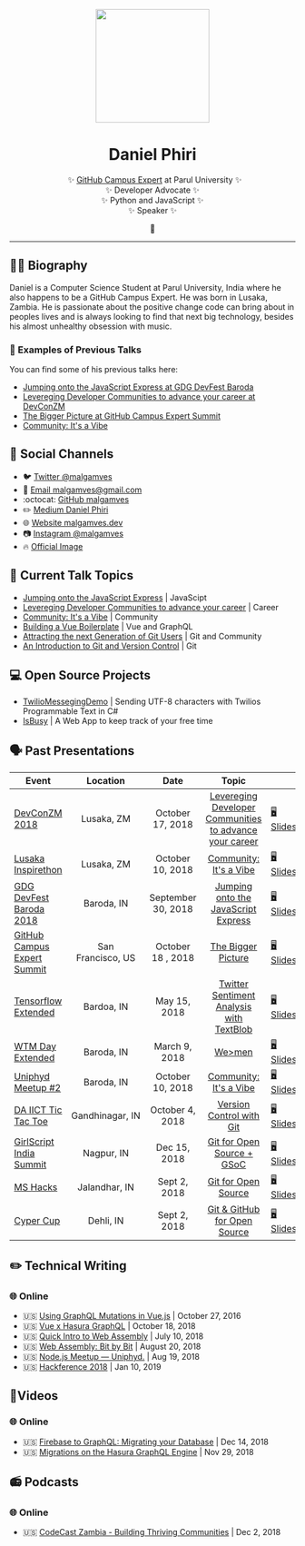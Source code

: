 <div class="info">
  <p align="center" class="header-image"><img src="https://i.imgur.com/gfnkPIl.gif" width="200"></p>
  <h1 class="name" align="center"><span>Daniel Phiri</span></h1>
  <p class="meta-data" align="center">
    ✨ <a target="_blank" rel="noopener noreferrer" href="https://githubcampus.expert/malgamves/">GitHub Campus Expert</a> at Parul University ✨<br/>
    ✨ Developer Advocate ✨<br/>
    ✨ Python and JavaScript ✨<br/>
    ✨ Speaker ✨
  </p>
  <p class="info-footer" align="center">
    🦖
  </p>
</div>

---

## 👨‍💻 Biography

Daniel is a Computer Science Student at Parul University, India where he also happens to be a GitHub Campus Expert. He was born in Lusaka, Zambia. He is passionate about the positive change code can bring about in peoples lives and is always looking to find that next big technology, besides his almost unhealthy obsession with music. 

### 🎤 Examples of Previous Talks

You can find some of his previous talks here:
- [Jumping onto the JavaScript Express at GDG DevFest Baroda]()
- [Levereging Developer Communities to advance your career at DevConZM]()
- [The Bigger Picture at GitHub Campus Expert Summit]()
- [Community: It's a Vibe]()

## 👥 Social Channels

- 🐦 [Twitter @malgamves](https://twitter.com/malgamves)
- 📧 [Email malgamves@gmail.com](mailto:malgamves@gmail.cpm)
- :octocat: [GitHub malgamves](https://github.com/malgamves)
- ✏️ [Medium Daniel Phiri](https://medium.com/@malgamves)
- 🌐 [Website malgamves.dev](https://malgamves.dev)
- 📷 [Instagram @malgamves](https://www.instagram.com/malgamves/)
- 🔥 [Official Image](https://i.imgur.com/gfnkPIl.gif)


## 💬 Current Talk Topics

- [Jumping onto the JavaScript Express]() | JavaScipt
- [Levereging Developer Communities to advance your career]() | Career
- [Community: It's a Vibe]() | Community
- [Building a Vue Boilerplate]() | Vue and GraphQL
- [Attracting the next Generation of Git Users]() | Git and Community
- [An Introduction to Git and Version Control]() | Git 


## 💻 Open Source Projects

- [TwilioMessegingDemo](https://github.com/malgamves/TwilioMessegingDemo) | Sending UTF-8 characters with Twilios Programmable Text in C#
- [IsBusy]() | A Web App to keep track of your free time


## 🗣 Past Presentations

| Event | Location | Date | Topic |       |
|------|:-------:|:-----:|:------:|--------|
| [DevConZM 2018]() | Lusaka,&nbsp;ZM | October 17, 2018 | [Levereging Developer Communities to advance your career]() | [🖥 Slides]() |
| [Lusaka Inspirethon]() | Lusaka,&nbsp;ZM | October 10, 2018 | [Community: It's a Vibe]() | [🖥 Slides]() |
| [GDG DevFest Baroda 2018]() | Baroda,&nbsp;IN | September 30, 2018 | [Jumping onto the JavaScript Express]() | [🖥 Slides]() |
| [GitHub Campus Expert Summit]() | San Francisco,&nbsp;US | October 18 , 2018 | [The Bigger Picture]() | [🖥 Slides]() |
| [Tensorflow Extended]() | Bardoa,&nbsp;IN | May 15, 2018 | [Twitter Sentiment Analysis with TextBlob]() | [🖥 Slides]() |
| [WTM Day Extended]() | Baroda,&nbsp;IN | March 9, 2018 | [We>men]() | [🖥 Slides]() |
| [Uniphyd Meetup #2]() | Baroda,&nbsp;IN | October 10, 2018 | [Community: It's a Vibe]() | [🖥 Slides]() |
| [DA IICT Tic Tac Toe]() | Gandhinagar,&nbsp;IN | October 4, 2018 | [Version Control with Git]() | [🖥 Slides]() |
| [GirlScript India Summit]() | Nagpur,&nbsp;IN| Dec 15, 2018 | [Git for Open Source + GSoC]() | [🖥 Slides]() |
| [MS Hacks]() | Jalandhar,&nbsp;IN| Sept 2, 2018 | [Git for Open Source]() | [🖥 Slides]() |
| [Cyper Cup]() | Dehli,&nbsp;IN| Sept 2, 2018 | [Git & GitHub for Open Source]() | [🖥 Slides]() |




## ✏️ Technical Writing

### 🌐 Online

- 🇺🇸 [Using GraphQL Mutations in Vue.js](https://medium.com/@malgamves/using-graphql-mutations-in-vue-js-3b4570234edf) | October 27, 2016
- 🇺🇸 [Vue x Hasura GraphQL](https://medium.com/@malgamves/vue-x-hasura-graphql-d66f585a3ba5) | October 18, 2018
- 🇺🇸 [Quick Intro to Web Assembly](https://medium.com/sundaypyjamas/quick-intro-to-web-assembly-f3b4283e3f60) | July 10, 2018
- 🇺🇸 [Web Assembly: Bit by Bit](https://blogs.sundaypyjamas.com/sundaypyjamas/web-assembly-bit-by-bit/) | August 20, 2018
- 🇺🇸 [Node.js Meetup — Uniphyd.](https://medium.com/@malgamves/node-js-meetup-uniphyd-4d2c02c450ab) | Aug 19, 2018
- 🇺🇸 [Hackference 2018](https://medium.com/@malgamves/hackference-india-2018-dcdc51195b1e) | Jan 10, 2019



## 🎥Videos 

### 🌐 Online
- 🇺🇸 [Firebase to GraphQL: Migrating your Database](https://www.youtube.com/watch?v=E7fbcu2IT3k&t=21s) | Dec 14, 2018
- 🇺🇸 [Migrations on the Hasura GraphQL Engine](https://www.youtube.com/watch?v=eWymkJ3KF6g&t=4s) | Nov 29, 2018

## 📻 Podcasts

### 🌐 Online
- 🇺🇸 [CodeCast Zambia - Building Thriving Communities](https://anchor.fm/code-cast-zm/episodes/EP5-Building-Thriving-Communities-e2m5sf) | Dec 2, 2018
